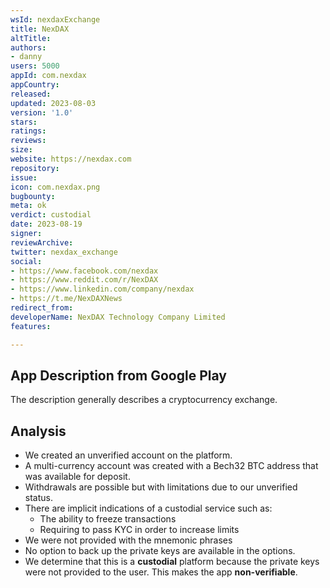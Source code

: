 ```yaml
---
wsId: nexdaxExchange
title: NexDAX
altTitle: 
authors:
- danny
users: 5000
appId: com.nexdax
appCountry: 
released: 
updated: 2023-08-03
version: '1.0'
stars: 
ratings: 
reviews: 
size: 
website: https://nexdax.com
repository: 
issue: 
icon: com.nexdax.png
bugbounty: 
meta: ok
verdict: custodial
date: 2023-08-19
signer: 
reviewArchive: 
twitter: nexdax_exchange
social:
- https://www.facebook.com/nexdax
- https://www.reddit.com/r/NexDAX
- https://www.linkedin.com/company/nexdax
- https://t.me/NexDAXNews
redirect_from: 
developerName: NexDAX Technology Company Limited
features: 

---
```


## App Description from Google Play

The description generally describes a cryptocurrency exchange.

## Analysis 

- We created an unverified account on the platform. 
- A multi-currency account was created with a Bech32 BTC address that was available for deposit. 
- Withdrawals are possible but with limitations due to our unverified status. 
- There are implicit indications of a custodial service such as: 
  - The ability to freeze transactions
  - Requiring to pass KYC in order to increase limits
- We were not provided with the mnemonic phrases
- No option to back up the private keys are available in the options.
- We determine that this is a **custodial** platform because the private keys were not provided to the user. This makes the app **non-verifiable**.

